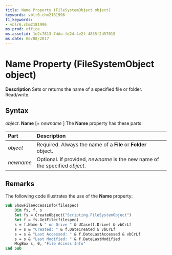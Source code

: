 ```yaml
---
title: Name Property (FileSystemObject object)
keywords: vblr6.chm2181996
f1_keywords:
- vblr6.chm2181996
ms.prod: office
ms.assetid: 1e2c7813-74da-fd24-4e2f-4855f2d57015
ms.date: 06/08/2017
---
```



# Name Property (FileSystemObject object)



 **Description**
Sets or returns the name of a specified file or folder. Read/write.

## Syntax

_object_. **Name** [= _newname_ ]
The  **Name** property has these parts:


|Part|Description|
|:-----|:-----|
| _object_|Required. Always the name of a  **File** or **Folder** object.|
| _newname_|Optional. If provided,  _newname_ is the new name of the specified _object_.|

## Remarks

The following code illustrates the use of the  **Name** property:



```vb
Sub ShowFileAccessInfo(filespec)
    Dim fs, f, s
    Set fs = CreateObject("Scripting.FileSystemObject")
    Set f = fs.GetFile(filespec)
    s = f.Name & " on Drive " & UCase(f.Drive) & vbCrLf
    s = s & "Created: " & f.DateCreated & vbCrLf
    s = s & "Last Accessed: " & f.DateLastAccessed & vbCrLf
    s = s & "Last Modified: " & f.DateLastModified  
    MsgBox s, 0, "File Access Info"
End Sub
```


